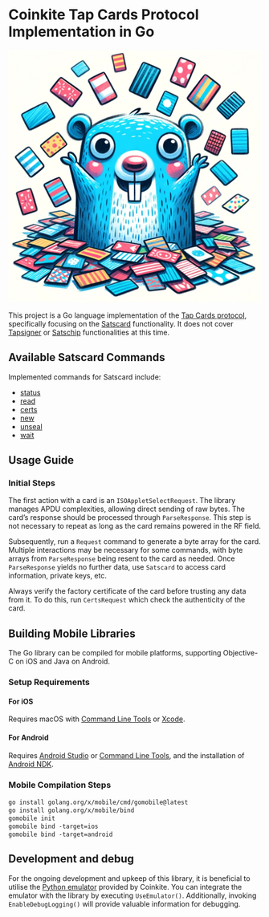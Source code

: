 # Coinkite Tap Cards Protocol Implementation in Go

![Gopher Logo](gopher.png)

This project is a Go language implementation of the [Tap Cards protocol](https://dev.coinkite.cards/docs/protocol.html), specifically focusing on the [Satscard](https://satscard.com) functionality. It does not cover [Tapsigner](https://tapsigner.com) or [Satschip](https://satschip.com) functionalities at this time.

## Available Satscard Commands

Implemented commands for Satscard include:

* [status](https://dev.coinkite.cards/docs/protocol.html#status)
* [read](https://dev.coinkite.cards/docs/protocol.html#read)
* [certs](https://dev.coinkite.cards/docs/protocol.html#certs)
* [new](https://dev.coinkite.cards/docs/protocol.html#new)
* [unseal](https://dev.coinkite.cards/docs/protocol.html#unseal)
* [wait](https://dev.coinkite.cards/docs/protocol.html#wait)

## Usage Guide

### Initial Steps

The first action with a card is an `ISOAppletSelectRequest`. The library manages APDU complexities, allowing direct sending of raw bytes. The card’s response should be processed through `ParseResponse`. This step is not necessary to repeat as long as the card remains powered in the RF field.

Subsequently, run a `Request` command to generate a byte array for the card.  Multiple interactions may be necessary for some commands, with byte arrays from `ParseResponse` being resent to the card as needed. Once `ParseResponse` yields no further data, use `Satscard` to access card information, private keys, etc.

Always verify the factory certificate of the card before trusting any data from it. To do this, run `CertsRequest` which check the authenticity of the card.

## Building Mobile Libraries

The Go library can be compiled for mobile platforms, supporting Objective-C on iOS and Java on Android.

### Setup Requirements

#### For iOS

Requires macOS with [Command Line Tools](https://developer.apple.com/download/all/?q=command%20line%20tools) or [Xcode](https://apps.apple.com/app/xcode/id497799835).

#### For Android

Requires [Android Studio](https://developer.android.com/studio) or [Command Line Tools](https://developer.android.com/studio#downloads), and the installation of [Android NDK](https://developer.android.com/ndk/).

### Mobile Compilation Steps

```shell
go install golang.org/x/mobile/cmd/gomobile@latest
go install golang.org/x/mobile/bind
gomobile init
gomobile bind -target=ios
gomobile bind -target=android
```

## Development and debug

For the ongoing development and upkeep of this library, it is beneficial to utilise the [Python emulator](https://github.com/coinkite/coinkite-tap-proto/tree/master/emulator) provided by Coinkite. You can integrate the emulator with the library by executing `UseEmulator()`. Additionally, invoking `EnableDebugLogging()` will provide valuable information for debugging.
